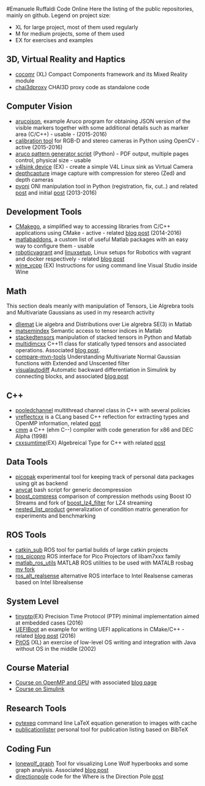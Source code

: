 
#Emanuele Ruffaldi Code Online
Here the listing of the public repositories, mainly on github. Legend on project size:
* XL for large project, most of them used regularly
* M for medium projects, some of them used
* EX for exercises and examples

## 3D,  Virtual Reality and Haptics
* [cocomr](https://github.com/cocomr) (XL) Compact Components framework and its Mixed Reality module
* [chai3dproxy](https://github.com/eruffaldi/chai3dproxy) CHAI3D proxy code as standalone code

## Computer Vision
* [arucojson](https://github.com/eruffaldi/arucojson),  example Aruco program for obtaining JSON version of the visible markers together with some additional details such as marker area (C/C++) - usable - (2015-2016)
* [calibration tool](https://github.com/eruffaldi/stereocalib) for RGB-D and stereo cameras in Python using OpenCV - active (2015-2016)
* [aruco pattern generator script](https://gist.github.com/eruffaldi/1e95c5fef80c0feda105) (Python) - PDF output, multiple pages control, physical size - usable
* [v4lsink device](https://github.com/eruffaldi/v4l2loopback_cpp) (EX) - create a simple V4L Linux sink as Virtual Camera
* [depthcapture](https://github.com/eruffaldi/depthcapture) image capture with compression for stereo (Zed) and depth cameras
* [pyoni](https://github.com/eruffaldi/pyoni) ONI manipulation tool in Python (registration, fix, cut..) and related [post](http://teslacore.blogspot.it/2015/09/swissknife-tool-for-oni-files.html) and initial [post](http://teslacore.blogspot.it/2013/11/recovering-truncated-openni-oni-files.html) (2013-2016)

## Development Tools

* [CMakego](https://github.com/eruffaldi/cmakego), a simplified way to accessing libraries from C/C++ applications using CMake - active - related [blog post](http://teslacore.blogspot.it/2014/08/simpler-access-to-external-libraries-in.html) (2014-2016)
* [matlabaddons](https://github.com/eruffaldi/matlabaddons), a custom list of useful Matlab packages with an easy way to configure them - usable 
* [roboticvagrant](https://github.com/eruffaldi/roboticvagrant) and [linuxsetup](https://github.com/eruffaldi/linuxsetup), Linux setups for Robotics with vagrant and docker respectively - related [blog post](http://teslacore.blogspot.it/2015/01/packaging-your-robotic-vm-with-vagrant.html)
* [wine_vcpp](https://github.com/eruffaldi/wine_vcpp) (EX) Instructions for using command line Visual Studio inside Wine

## Math
This section deals meanly with manipulation of Tensors, Lie Algrebra tools and Multivariate Gaussians as used in my research activity
* [dliemat](https://github.com/eruffaldi/dliemat) Lie algebra and Distributions over Lie algrebra SE(3) in Matlab
* [matsemindex](https://github.com/eruffaldi/matsemindex) Semantic access to tensor indices in Matlab
* [stackedtensors](https://github.com/eruffaldi/stacked_tensor) manipulation of stacked tensors in Python and Matlab
* [multidimcxx](https://github.com/eruffaldi/multidimcxx) C++11 class for statically typed tensors and associated operations. Associated [blog post](http://teslacore.blogspot.it/2015/07/compile-time-c-multidimensional-arrays.html).
* [compare-mvn-tools](https://github.com/eruffaldi/compare-mvn-transform) Understanding Multivariate Normal Gaussian functions with Extended and Unscented filter
* [visualautodiff](https://github.com/eruffaldi/visualautodiff) Automatic backward differentiation in Simulink by connecting blocks, and associated [blog post](http://teslacore.blogspot.it/2016/09/visual-reverse-autodifferentiation-in.html)

## C++

* [pooledchannel](https://github.com/eruffaldi/pooledchannel) multithread channel class in C++ with several policies
* [yreflectcxx](https://github.com/eruffaldi/yreflectcxx) is a CLang based C++ reflection for extracting types and OpenMP information, related [post](http://teslacore.blogspot.it/2016/01/yet-another-clang-reflector-for-data.html)
* [cmm](https://github.com/eruffaldi/cmm) a C++ (ehm C--) compiler with code generation for x86 and DEC Alpha (1998)
* [cxxsumtime](https://github.com/eruffaldi/cxxsumtype)(EX) Algebreical Type for C++ with related [post](http://teslacore.blogspot.com/2014/06/c11-from-optional-to-sum-types.html)

## Data Tools

* [picopak](https://github.com/eruffaldi/picopak) experimental tool for keeping track of personal data packages using git as backend
* [anycat](https://gist.github.com/eruffaldi/a1026de3455caef8aad01c10f1ed1d8e) bash script for generic decompression
* [boost_compress](https://github.com/eruffaldi/boost_compress) comparison of compression methods using Boost IO Streams and fork of [boost_lz4_filter](https://github.com/eruffaldi/boost_lz4_filter) for LZ4 streaming
* [nested_list_product](https://github.com/eruffaldi/nested_list_product) generalization of condition matrix generation for experiments and benchmarking
  

## ROS Tools
* [catkin_sub](https://github.com/eruffaldi/catkin_sub) ROS tool for partial builds of large catkin projects
* [ros_picopro](https://github.com/eruffaldi/ros_picopro) ROS interface for Pico Projectors of libam7xxx family
* [matlab_ros_utils](https://github.com/eruffaldi/matlab_ros_utils) MATLAB ROS utilities to be used with MATALB rosbag [my fork](https://github.com/eruffaldi/matlab_rosbag)
* [ros_alt_realsense](https://github.com/eruffaldi/ros_alt_realsense) alternative ROS interface to Intel Realsense cameras based on Intel librealsense

## System Level

* [tinyptp](https://github.com/eruffaldi/tinyptp)(EX) Precision Time Protocol (PTP) minimal implementation aimed at embedded cases (2016)
* [UEFIBoot](https://github.com/eruffaldi/uefiboot) an example for writing UEFI applications in CMake/C++ - related [blog post](http://teslacore.blogspot.com/2016/02/starting-with-uefi-with-cmake-and.html) (2016)
* [PitOS](https://github.com/eruffaldi/pitos) (XL) an exercise of low-level OS writing and integration with Java without OS in the middle (2002)

## Course Material
* [Course on OpenMP and GPU](https://github.com/eruffaldi/course_openmpgpu) with associated [blog page](http://teslacore.blogspot.it/2016/04/short-lectures-on-openmp-and-cuda.html)
* [Course on Simulink](https://github.com/eruffaldi/course_simulink) 

## Research Tools
* [pytexeq](https://github.com/eruffaldi/pytexeq) command line LaTeX equation generation to images with cache
* [publicationlister](https://github.com/eruffaldi/publicationlister) personal tool for publication listing based on BibTeX

## Coding Fun
* [lonewolf_graph](https://github.com/eruffaldi/lonewolf_graph) Tool for visualizing Lone Wolf hyperbooks and some graph analysis. Associated [blog post](http://teslacore.blogspot.it/2016/12/lone-wolf-story-graph.html)
* [directionpole](https://github.com/eruffaldi/directionpole) code for the Where is the Direction Pole [post](http://teslacore.blogspot.it/2014/12/where-is-my-direction-pole.html)
